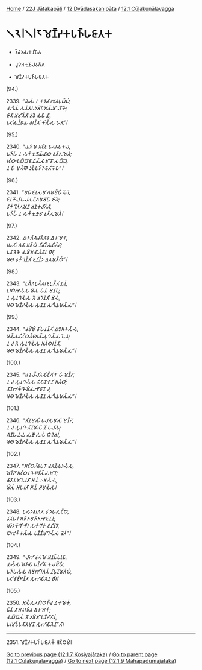 
[Home](/) / [22J Jātakapāḷi](../../../22J.md) / [12 Dvādasakanipāta](../../12.md) / [12.1 Cūḷakuṇālavagga](../12.1.md)

# 𑁧𑁨𑁇𑁧𑁇𑁮 𑀫𑁂𑀡𑁆𑀟𑀓𑀧𑀜𑁆𑀳𑀚𑀸𑀢𑀓

* 𑀤𑁆𑀯𑀸𑀤𑀲𑀓𑀦𑀺𑀧𑀸𑀢

* 𑀘𑀽𑀍𑀅𑀓𑀼𑀡𑀸𑀮𑀯𑀕𑁆𑀕

* 𑀫𑁂𑀡𑁆𑀟𑀓𑀧𑀜𑁆𑀳𑀚𑀸𑀢𑀓

(94.)

2339\. _“𑀬𑁂𑀲𑀁 𑀦 𑀓𑀤𑀸𑀘𑀺 𑀪𑀽𑀢𑀧𑀼𑀩𑁆𑀩𑀁,_  
_𑀲𑀔𑁆𑀬𑀁 𑀲𑀢𑁆𑀢𑀧𑀤𑀫𑁆𑀧𑀺𑀫𑀲𑁆𑀫𑀺 𑀮𑁄𑀓𑁂;_  
_𑀚𑀸𑀢𑀸 𑀅𑀫𑀺𑀢𑁆𑀢𑀸 𑀤𑀼𑀯𑁂 𑀲𑀳𑀸𑀬𑀸,_  
_𑀧𑀝𑀺𑀲𑀦𑁆𑀥𑀸𑀬 𑀘𑀭𑀦𑁆𑀢𑀺 𑀓𑀺𑀲𑁆𑀲 𑀳𑁂𑀢𑀼”𑁇_  


(95.)

2340\. _“𑀬𑀤𑀺 𑀫𑁂 𑀅𑀚𑁆𑀚 𑀧𑀸𑀢𑀭𑀸𑀲𑀓𑀸𑀮𑁂,_  
_𑀧𑀜𑁆𑀳𑀁 𑀦 𑀲𑀓𑁆𑀓𑀼𑀡𑁂𑀬𑁆𑀬𑀸𑀣 𑀯𑀢𑁆𑀢𑀼𑀫𑁂𑀢𑀁;_  
_𑀭𑀝𑁆𑀞𑀸 𑀧𑀩𑁆𑀩𑀸𑀚𑀬𑀺𑀲𑁆𑀲𑀸𑀫𑀺 𑀯𑁄 𑀲𑀩𑁆𑀩𑁂,_  
_𑀦 𑀳𑀺 𑀫𑀢𑁆𑀣𑁄 𑀤𑀼𑀧𑁆𑀧𑀜𑁆𑀜𑀚𑀸𑀢𑀺𑀓𑁂𑀳𑀺”𑁇_  


(96.)

2341\. _“𑀫𑀳𑀸𑀚𑀦𑀲𑀫𑀸𑀕𑀫𑀫𑁆𑀳𑀺 𑀖𑁄𑀭𑁂,_  
_𑀚𑀦𑀓𑁄𑀮𑀸𑀳𑀮𑀲𑀗𑁆𑀕𑀫𑀫𑁆𑀳𑀺 𑀚𑀸𑀢𑁂;_  
_𑀯𑀺𑀓𑁆𑀔𑀺𑀢𑁆𑀢𑀫𑀦𑀸 𑀅𑀦𑁂𑀓𑀘𑀺𑀢𑁆𑀢𑀸,_  
_𑀧𑀜𑁆𑀳𑀁 𑀦 𑀲𑀓𑁆𑀓𑀼𑀡𑁄𑀫 𑀯𑀢𑁆𑀢𑀼𑀫𑁂𑀢𑀁𑁇_  


(97.)

2342\. _𑀏𑀓𑀕𑁆𑀕𑀘𑀺𑀢𑁆𑀢𑀸𑀯 𑀏𑀓𑀫𑁂𑀓𑀸,_  
_𑀭𑀳𑀲𑀺 𑀕𑀢𑀸 𑀅𑀢𑁆𑀣𑀁 𑀦𑀺𑀘𑀺𑀦𑁆𑀢𑀬𑀺𑀢𑁆𑀯𑀸;_  
_𑀧𑀯𑀺𑀯𑁂𑀓𑁂 𑀲𑀫𑁆𑀫𑀲𑀺𑀢𑁆𑀯𑀸𑀦 𑀥𑀻𑀭𑀸,_  
_𑀅𑀣 𑀯𑀓𑁆𑀔𑀦𑁆𑀢𑀺 𑀚𑀦𑀺𑀦𑁆𑀤 𑀏𑀢𑀫𑀢𑁆𑀣𑀁”𑁇_  


(98.)

2343\. _“𑀉𑀕𑁆𑀕𑀧𑀼𑀢𑁆𑀢𑀭𑀸𑀚𑀧𑀼𑀢𑁆𑀢𑀺𑀬𑀸𑀦𑀁,_  
_𑀉𑀭𑀩𑁆𑀪𑀲𑁆𑀲 𑀫𑀁𑀲𑀁 𑀧𑀺𑀬𑀁 𑀫𑀦𑀸𑀧𑀁;_  
_𑀦 𑀲𑀼𑀦𑀔𑀲𑁆𑀲 𑀢𑁂 𑀅𑀤𑁂𑀦𑁆𑀢𑀺 𑀫𑀁𑀲𑀁,_  
_𑀅𑀣 𑀫𑁂𑀡𑁆𑀟𑀲𑁆𑀲 𑀲𑀼𑀡𑁂𑀦 𑀲𑀔𑁆𑀬𑀫𑀲𑁆𑀲”𑁇_  


(99.)

2344\. _“𑀘𑀫𑁆𑀫𑀁 𑀯𑀺𑀳𑀦𑀦𑁆𑀢𑀺 𑀏𑀍𑀅𑀓𑀲𑁆𑀲,_  
_𑀅𑀲𑁆𑀲𑀧𑀺𑀝𑁆𑀞𑀢𑁆𑀣𑀭𑀲𑁆𑀲𑀼𑀔𑀲𑁆𑀲 𑀳𑁂𑀢𑀼;_  
_𑀦 𑀘 𑀢𑁂 𑀲𑀼𑀦𑀔𑀲𑁆𑀲 𑀅𑀢𑁆𑀣𑀭𑀦𑁆𑀢𑀺,_  
_𑀅𑀣 𑀫𑁂𑀡𑁆𑀟𑀲𑁆𑀲 𑀲𑀼𑀡𑁂𑀦 𑀲𑀔𑁆𑀬𑀫𑀲𑁆𑀲”𑁇_  


(100.)

2345\. _“𑀆𑀯𑁂𑀮𑁆𑀮𑀺𑀢𑀲𑀺𑀗𑁆𑀕𑀺𑀓𑁄 𑀳𑀺 𑀫𑁂𑀡𑁆𑀟𑁄,_  
_𑀦 𑀘 𑀲𑀼𑀦𑀔𑀲𑁆𑀲 𑀯𑀺𑀲𑀸𑀡𑀓𑀸𑀦𑀺 𑀅𑀢𑁆𑀣𑀺;_  
_𑀢𑀺𑀡𑀪𑀓𑁆𑀔𑁄 𑀫𑀁𑀲𑀪𑁄𑀚𑀦𑁄 𑀘,_  
_𑀅𑀣 𑀫𑁂𑀡𑁆𑀟𑀲𑁆𑀲 𑀲𑀼𑀡𑁂𑀦 𑀲𑀔𑁆𑀬𑀫𑀲𑁆𑀲”𑁇_  


(101.)

2346\. _“𑀢𑀺𑀡𑀫𑀸𑀲𑀺 𑀧𑀮𑀸𑀲𑀫𑀸𑀲𑀺 𑀫𑁂𑀡𑁆𑀟𑁄,_  
_𑀦 𑀘 𑀲𑀼𑀦𑀔𑁄 𑀢𑀺𑀡𑀫𑀸𑀲𑀺 𑀦𑁄 𑀧𑀮𑀸𑀲𑀁;_  
_𑀕𑀡𑁆𑀳𑁂𑀬𑁆𑀬 𑀲𑀼𑀡𑁄 𑀲𑀲𑀁 𑀩𑀺𑀍𑀆𑀭𑀁,_  
_𑀅𑀣 𑀫𑁂𑀡𑁆𑀟𑀲𑁆𑀲 𑀲𑀼𑀡𑁂𑀦 𑀲𑀔𑁆𑀬𑀫𑀲𑁆𑀲”𑁇_  


(102.)

2347\. _“𑀅𑀝𑁆𑀞𑀟𑁆𑀠𑀧𑀤𑁄 𑀘𑀢𑀼𑀧𑁆𑀧𑀤𑀲𑁆𑀲,_  
_𑀫𑁂𑀡𑁆𑀟𑁄 𑀅𑀝𑁆𑀞𑀦𑀔𑁄 𑀅𑀤𑀺𑀲𑁆𑀲𑀫𑀸𑀦𑁄;_  
_𑀙𑀸𑀤𑀺𑀬𑀫𑀸𑀳𑀭𑀢𑀻 𑀅𑀬𑀁 𑀇𑀫𑀲𑁆𑀲,_  
_𑀫𑀁𑀲𑀁 𑀆𑀳𑀭𑀢𑀻 𑀅𑀬𑀁 𑀅𑀫𑀼𑀲𑁆𑀲𑁇_  


(103.)

2348\. _𑀧𑀸𑀲𑀸𑀤𑀯𑀭𑀕𑀢𑁄 𑀯𑀺𑀤𑁂𑀳𑀲𑁂𑀝𑁆𑀞𑁄,_  
_𑀯𑀺𑀢𑀺𑀳𑀸𑀭𑀁 𑀅𑀜𑁆𑀜𑀫𑀜𑁆𑀜𑀪𑁄𑀚𑀦𑀸𑀦𑀁;_  
_𑀅𑀤𑁆𑀤𑀓𑁆𑀔𑀺 𑀓𑀺𑀭 𑀲𑀓𑁆𑀔𑀺𑀓𑀁 𑀚𑀦𑀺𑀦𑁆𑀤𑁄,_  
_𑀩𑀼𑀪𑀼𑀓𑁆𑀓𑀲𑁆𑀲 𑀧𑀼𑀡𑁆𑀡𑀁𑀫𑀼𑀔𑀲𑁆𑀲 𑀘𑁂𑀢𑀁”𑁇_  


(104.)

2349\. _“𑀮𑀸𑀪𑀸 𑀯𑀢 𑀫𑁂 𑀅𑀦𑀧𑁆𑀧𑀭𑀽𑀧𑀸,_  
_𑀬𑀲𑁆𑀲 𑀫𑁂𑀤𑀺𑀲𑀸 𑀧𑀡𑁆𑀟𑀺𑀢𑀸 𑀓𑀼𑀮𑀫𑁆𑀳𑀺;_  
_𑀧𑀜𑁆𑀳𑀲𑁆𑀲 𑀕𑀫𑁆𑀪𑀻𑀭𑀕𑀢𑀁 𑀦𑀺𑀧𑀼𑀡𑀫𑀢𑁆𑀣𑀁,_  
_𑀧𑀝𑀺𑀯𑀺𑀚𑁆𑀛𑀦𑁆𑀢𑀺 𑀲𑀼𑀪𑀸𑀲𑀺𑀢𑁂𑀦 𑀥𑀻𑀭𑀸𑁇_  


(105.)

2350\. _𑀅𑀲𑁆𑀲𑀢𑀭𑀺𑀭𑀣𑀜𑁆𑀘 𑀏𑀓𑀫𑁂𑀓𑀁,_  
_𑀨𑀻𑀢𑀁 𑀕𑀸𑀫𑀯𑀭𑀜𑁆𑀘 𑀏𑀓𑀫𑁂𑀓𑀁;_  
_𑀲𑀩𑁆𑀩𑁂𑀲𑀁 𑀯𑁄 𑀤𑀫𑁆𑀫𑀺 𑀧𑀡𑁆𑀟𑀺𑀢𑀸𑀦𑀁,_  
_𑀧𑀭𑀫𑀧𑁆𑀧𑀢𑀻𑀢𑀫𑀦𑁄 𑀲𑀼𑀪𑀸𑀲𑀺𑀢𑁂𑀦𑀸”𑀢𑀺𑁇_  


---

2351\. 𑀫𑁂𑀡𑁆𑀟𑀓𑀧𑀜𑁆𑀳𑀚𑀸𑀢𑀓𑀁 𑀅𑀝𑁆𑀞𑀫𑀁𑁇



[Go to previous page (12.1.7 Kosiyajātaka)](12.1.7.md) / [Go to parent page (12.1 Cūḷakuṇālavagga)](../12.1.md) / [Go to next page (12.1.9 Mahāpadumajātaka)](12.1.9.md)


